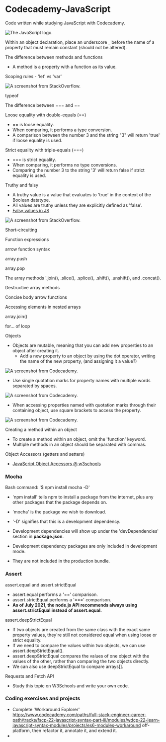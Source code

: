 # Codecademy-JavaScript
Code written while studying JavaScript with Codecademy.

![The JavaScript logo.](https://upload.wikimedia.org/wikipedia/commons/9/99/Unofficial_JavaScript_logo_2.svg)

Within an object declaration, place an underscore \_ before the name of a property that must remain constant (should not be altered).

The difference between methods and functions

*   A method is a property with a function as its value.

Scoping rules - 'let' vs 'var'

![A screenshot from StackOverflow.](https://i.ibb.co/jvKWfS2D/scoping-rules-let-vs-var.png)

typeof

The difference between === and ==

Loose equality with double-equals (==)

*   \== is loose equality.
*   When comparing, it performs a type conversion.
*   A comparison between the number 3 and the string "3" will return 'true' if loose equality is used.

Strict equality with triple-equals (===)

*   \=== is strict equality.
*   When comparing, it performs no type conversions.
*   Comparing the number 3 to the string '3' will return false if strict equality is used.

Truthy and falsy

*   A truthy value is a value that evaluates to 'true' in the context of the Boolean datatype.
*   All values are truthy unless they are explicitly defined as 'false'.
*   [Falsy values in JS](https://developer.mozilla.org/en-US/docs/Glossary/Falsy)

![A screenshot from StackOverflow.](https://i.ibb.co/jvKWfS2D/scoping-rules-let-vs-var.png)

Short-circuiting

Function expressions

arrow function syntax

array.push

array.pop

The array methods '.join(), .slice(), .splice(), .shift(), .unshift(), and .concat().

Destructive array methods

Concise body arrow functions

Accessing elements in nested arrays

array.join()

for... of loop

Objects

*   Objects are mutable, meaning that you can add new properties to an object after creating it.
    *   Add a new property to an object by using the dot operator, writing the name of the new property, (and assigning it a value?)

![A screenshot from Codecademy.](https://i.ibb.co/Zp4PPKH0/adding-a-new-property-to-an-object.png)

*   Use single quotation marks for property names with multiple words separated by spaces.

![A screenshot from Codecademy.](https://i.ibb.co/x8XNDCbm/object-with-spaces-in-property-names.png)

*   When accessing properties named with quotation marks through their containing object, use square brackets to access the property.

![A screenshot from Codecademy.](https://i.ibb.co/xttf6VMT/object-with-property-name-in-square-brackets.png)

Creating a method within an object

*   To create a method within an object, omit the 'function' keyword.
*   Multiple methods in an object should be separated with commas.

Object Accessors (getters and setters)

*   [JavaScript Object Accessors @ w3schools](https://www.w3schools.com/js/js_object_accessors.asp)

### Mocha

Bash command: '$ npm install mocha -D'

*   'npm install' tells npm to install a package from the internet, plus any other packages that the package depends on.
*   'mocha' is the package we wish to download.

  

*   '-D' signifies that this is a development dependency.
*   Development dependencies will show up under the 'devDependencies' section in **package.json**.
*   Development dependency packages are only included in development mode.
*   They are not included in the production bundle.

### Assert

assert.equal and assert.strictEqual

*   assert.equal performs a '==' comparison.
*   assert.strictEqual performs a '===' comparison.
*   **As of July 2021, the node.js API recommends always using assert.strictEqual instead of assert.equal.**

assert.deepStrictEqual

*   If two objects are created from the same class with the exact same property values, they're still not considered equal when using loose or strict equality.
*   If we need to compare the values within two objects, we can use assert.deepStrictEqual().
*   assert.deepStrictEqual compares the values of one object with the values of the other, rather than comparing the two objects directly.
*   We can also use deepStrictEqual to compare arrays\[\].

Requests and Fetch API

*   Study this topic on W3Schools and write your own code.

### Coding exercises and projects

* Complete 'Workaround Explorer' https://www.codecademy.com/paths/full-stack-engineer-career-path/tracks/fscp-22-javascript-syntax-part-iii/modules/wdcp-22-learn-javascript-syntax-modules/projects/es6-modules-workaround off-platform, then refactor it, annotate it, and extend it.
* 